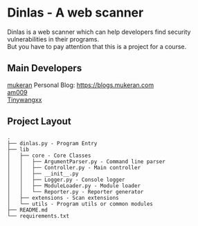 # Dinlas - A web scanner

Dinlas is a web scanner which can help developers find security vulnerabilities in their programs.  
But you have to pay attention that this is a project for a course.

## Main Developers

[mukeran](https://github.com/mukeran) Personal Blog: https://blogs.mukeran.com  
[am009](https://github.com/am009)  
[Tinywangxx](https://github.com/tinywangxx)

## Project Layout

```
.
├── dinlas.py - Program Entry
├── lib
│   ├── core - Core Classes
│   │   ├── ArgumentParser.py - Command line parser
│   │   ├── Controller.py - Main controller
│   │   ├── __init__.py
│   │   ├── Logger.py - Console logger
│   │   ├── ModuleLoader.py - Module loader
│   │   └── Reporter.py - Reporter generator
│   ├── extensions - Scan extensions
│   └── utils - Program utils or common modules
├── README.md
└── requirements.txt
```
